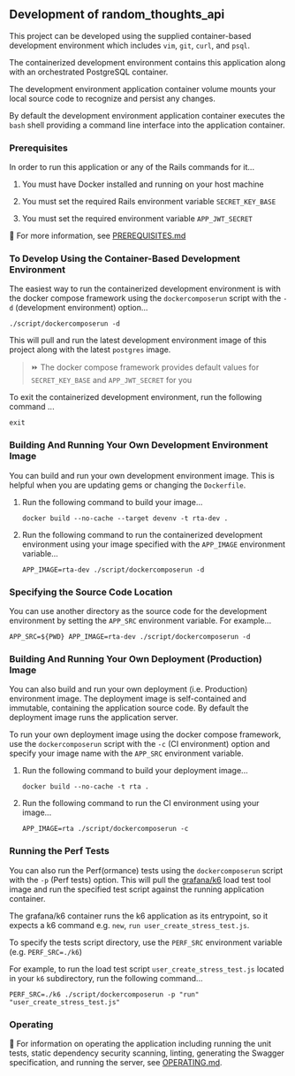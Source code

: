## Development of random_thoughts_api
This project can be developed using the supplied
container-based development environment which includes
`vim`, `git`, `curl`, and `psql`.

The containerized development environment contains this
application along with an orchestrated PostgreSQL container.

The development environment application container volume mounts
your local source code to recognize and persist any changes.

By default the development environment application container
executes the `bash` shell providing a command line interface
into the application container.

### Prerequisites
In order to run this application or any of the Rails commands
for it...
1. You must have Docker installed and running on your host
   machine

2. You must set the required Rails environment variable
   `SECRET_KEY_BASE`

3. You must set the required environment variable `APP_JWT_SECRET`

:eyes: For more information, see [PREREQUISITES.md](PREREQUISITES.md)

### To Develop Using the Container-Based Development Environment
The easiest way to run the containerized development environment is with
the docker compose framework using the `dockercomposerun` script with the
`-d` (development environment) option...
```
./script/dockercomposerun -d
```

This will pull and run the latest development environment image
of this project along with the latest `postgres` image.

> :fast_forward: The docker compose framework provides default
> values for `SECRET_KEY_BASE` and `APP_JWT_SECRET` for you

To exit the containerized development environment, run the
following command ...
```
exit
```

### Building And Running Your Own Development Environment Image
You can build and run your own development environment
image.  This is helpful when you are updating gems or
changing the `Dockerfile`.

1. Run the following command to build your image...
   ```
   docker build --no-cache --target devenv -t rta-dev .
   ```

2. Run the following command to run the containerized development
   environment using your image specified with the `APP_IMAGE`
   environment variable...
   ```
   APP_IMAGE=rta-dev ./script/dockercomposerun -d
   ```

### Specifying the Source Code Location
You can use another directory as the source code for the development
environment by setting the `APP_SRC` environment variable.
For example...
```
APP_SRC=${PWD} APP_IMAGE=rta-dev ./script/dockercomposerun -d
```

### Building And Running Your Own Deployment (Production) Image
You can also build and run your own deployment (i.e. Production)
environment image.  The deployment image is self-contained and
immutable, containing the application source code.  By default
the deployment image runs the application server.

To run your own deployment image using the docker compose
framework, use the `dockercomposerun` script with the `-c`
(CI environment) option and specify your image name with the
`APP_SRC` environment variable.

1. Run the following command to build your deployment image...
   ```
   docker build --no-cache -t rta .
   ```

2. Run the following command to run the CI environment
   using your image...
   ```
   APP_IMAGE=rta ./script/dockercomposerun -c
   ```

### Running the Perf Tests
You can also run the Perf(ormance) tests using the `dockercomposerun`
script with the `-p` (Perf tests) option.  This will pull the
[grafana/k6](https://k6.io/) load test tool image and run the
specified test script against the running application container.

The grafana/k6 container runs the k6 application as its entrypoint,
so it expects a k6 command e.g. `new`, `run user_create_stress_test.js`.

To specify the tests script directory, use the `PERF_SRC` environment
variable (e.g. `PERF_SRC=./k6`)

For example, to run the load test script `user_create_stress_test.js`
located in your `k6` subdirectory, run the following command...
```
PERF_SRC=./k6 ./script/dockercomposerun -p "run" "user_create_stress_test.js"
```

### Operating
:eyes: For information on operating the application including
running the unit tests, static dependency security scanning,
linting, generating the Swagger specification, and running the
server, see [OPERATING.md](OPERATING.md).
